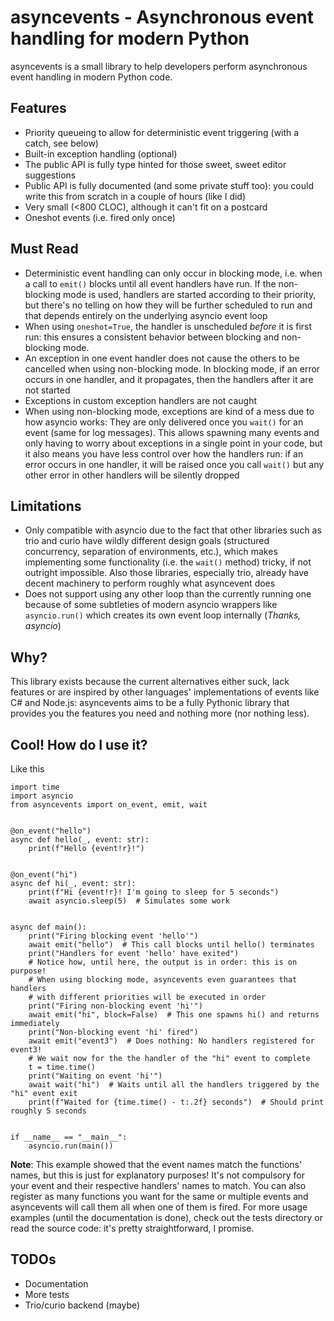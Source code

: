 # asyncevents - Asynchronous event handling for modern Python

asyncevents is a small library to help developers perform asynchronous event handling in modern Python code.

## Features

- Priority queueing to allow for deterministic event triggering (with a catch, see below)
- Built-in exception handling (optional)
- The public API is fully type hinted for those sweet, sweet editor suggestions
- Public API is fully documented (and some private stuff too): you could write this from scratch in a couple of hours (like I did)
- Very small (<800 CLOC), although it can't fit on a postcard
- Oneshot events (i.e. fired only once)


## Must Read
- Deterministic event handling can only occur in blocking mode, i.e. when a call to `emit()` blocks until
  all event handlers have run. If the non-blocking mode is used, handlers are started according to their priority, 
  but there's no telling on how they will be further scheduled to run and that depends entirely on the underlying
  asyncio event loop
- When using `oneshot=True`, the handler is unscheduled _before_ it is first run: this ensures a consistent behavior
  between blocking and non-blocking mode.
- An exception in one event handler does not cause the others to be cancelled when using non-blocking mode. In blocking
  mode, if an error occurs in one handler, and it propagates, then the handlers after it are not started
- Exceptions in custom exception handlers are not caught
- When using non-blocking mode, exceptions are kind of a mess due to how asyncio works: They are only delivered once
  you `wait()` for an event (same for log messages). This allows spawning many events and only having to worry about 
  exceptions in a single point in your code, but it also means you have less control over how the handlers run: if an
  error occurs in one handler, it will be raised once you call `wait()` but any other error in other handlers will
  be silently dropped

## Limitations

- Only compatible with asyncio due to the fact that other libraries such as trio and curio have wildly different design
  goals (structured concurrency, separation of environments, etc.), which makes implementing some functionality
  (i.e. the `wait()` method) tricky, if not outright impossible. Also those libraries, especially trio, already have
  decent machinery to perform roughly what asyncevent does
- Does not support using any other loop than the currently running one because of some subtleties of modern asyncio
  wrappers like `asyncio.run()` which creates its own event loop internally (_Thanks, asyncio_)

## Why?

This library exists because the current alternatives either suck, lack features or are inspired by other languages'
implementations of events like C# and Node.js: asyncevents aims to be a fully Pythonic library that provides you the
features you need and nothing more (nor nothing less).

## Cool! How do I use it?

Like this

```python3
import time
import asyncio
from asyncevents import on_event, emit, wait


@on_event("hello")
async def hello(_, event: str):
    print(f"Hello {event!r}!")


@on_event("hi")
async def hi(_, event: str):
    print(f"Hi {event!r}! I'm going to sleep for 5 seconds")
    await asyncio.sleep(5)  # Simulates some work


async def main():
    print("Firing blocking event 'hello'")
    await emit("hello")  # This call blocks until hello() terminates
    print("Handlers for event 'hello' have exited")
    # Notice how, until here, the output is in order: this is on purpose!
    # When using blocking mode, asyncevents even guarantees that handlers
    # with different priorities will be executed in order
    print("Firing non-blocking event 'hi'")
    await emit("hi", block=False)  # This one spawns hi() and returns immediately
    print("Non-blocking event 'hi' fired")
    await emit("event3")  # Does nothing: No handlers registered for event3!
    # We wait now for the the handler of the "hi" event to complete
    t = time.time()
    print("Waiting on event 'hi'")
    await wait("hi")  # Waits until all the handlers triggered by the "hi" event exit
    print(f"Waited for {time.time() - t:.2f} seconds")  # Should print roughly 5 seconds


if __name__ == "__main__":
    asyncio.run(main())
```

__Note__: This example showed that the event names match the functions' names, but this is just for explanatory purposes!
It's not compulsory for your event and their respective handlers' names to match. You can also register as many
functions you want for the same or multiple events and asyncevents will call them all when one of them is fired.
For more usage examples (until the documentation is done), check out the tests directory or read the source code:
it's pretty straightforward, I promise.

## TODOs

- Documentation
- More tests
- Trio/curio backend (maybe)
